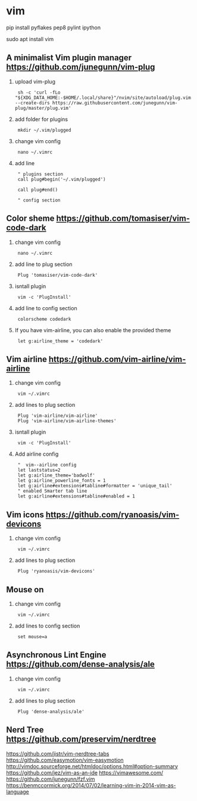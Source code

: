 # vim

pip install pyflakes pep8 pylint ipython

sudo apt install vim

A minimalist Vim plugin manager https://github.com/junegunn/vim-plug
-----------------------
1) upload vim-plug

        sh -c 'curl -fLo "${XDG_DATA_HOME:-$HOME/.local/share}"/nvim/site/autoload/plug.vim --create-dirs https://raw.githubusercontent.com/junegunn/vim-plug/master/plug.vim'


2) add folder for plugins

        mkdir ~/.vim/plugged

3) change vim config

        nano ~/.vimrc

4) add line

        " plugins section
        call plug#begin('~/.vim/plugged')
        
        call plug#end()

        " config section

Color sheme https://github.com/tomasiser/vim-code-dark
---------------------
1) change vim config

        nano ~/.vimrc

2) add line to plug section

        Plug 'tomasiser/vim-code-dark'

3) isntall plugin

        vim -c 'PlugInstall'

4) add line to config section

        colorscheme codedark

5) If you have vim-airline, you can also enable the provided theme

        let g:airline_theme = 'codedark'

Vim airline https://github.com/vim-airline/vim-airline
----------------------
1) change vim config

        vim ~/.vimrc

2) add lines to plug section

        Plug 'vim-airline/vim-airline'
        Plug 'vim-airline/vim-airline-themes'
 
3) isntall plugin

        vim -c 'PlugInstall'
 
4) Add airline config
 
        "  vim--airline config
        let laststatus=2
        let g:airline_theme='badwolf'
        let g:airline_powerline_fonts = 1
        let g:airline#extensions#tabline#formatter = 'unique_tail'
        " enabled Smarter tab line
        let g:airline#extensions#tabline#enabled = 1 

Vim icons https://github.com/ryanoasis/vim-devicons
-----------------------
1) change vim config

        vim ~/.vimrc

2) add lines to plug section

        Plug 'ryanoasis/vim-devicons'

Mouse on
---------------------
1) change vim config

        vim ~/.vimrc

2) add lines to config section

        set mouse=a

Asynchronous Lint Engine https://github.com/dense-analysis/ale
------------------------
1) change vim config

        vim ~/.vimrc

2) add lines to plug section

        Plug 'dense-analysis/ale'

Nerd Tree https://github.com/preservim/nerdtree
--------------------------


https://github.com/jistr/vim-nerdtree-tabs
https://github.com/easymotion/vim-easymotion
http://vimdoc.sourceforge.net/htmldoc/options.html#option-summary
https://github.com/jez/vim-as-an-ide
https://vimawesome.com/
https://github.com/junegunn/fzf.vim
https://benmccormick.org/2014/07/02/learning-vim-in-2014-vim-as-language
